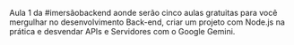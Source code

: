 Aula 1 da #imersãobackend aonde serão cinco aulas gratuitas para você mergulhar no desenvolvimento Back-end, criar um projeto com Node.js na prática e desvendar APIs e Servidores com o Google Gemini. 

